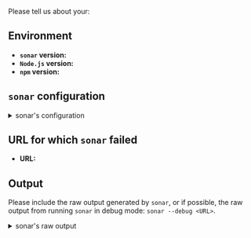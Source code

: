 <!--

This template is for bug reports. If you are reporting a bug,
please continue on. If you are here for another reason, please
see below:

1. How to propose a new rule:
   TODO

2. How to request a change:
   TODO

3. If you have any questions, please stop by our chatroom:
   https://gitter.im/sonarwhal/Lobby

[!] Notes:

    * By leaving the following sections blank will make
      it difficult for us to troubleshoot and we may have
      to close the issue.

    * sonar adheres to the JS Foundation Code of Conduct
      https://js.foundation/community/code-of-conduct.

-->

Please tell us about your:

## Environment

<!-- You get the version numbers for the following by running:

 * sonar -v
 * node -v
 * npm -v

-->

* __`sonar` version:__
* __`Node.js` version:__
* __`npm` version:__

## `sonar` configuration

<details>
<summary>sonar's configuration</summary>

<!--
Note: The `sonar` configuration may be in a file named `.sonarrc`,
      or in  the `package.json` file under the `sonarConfig` propery.

Paste those configurations below:
-->

```js



```

</details>

## URL for which `sonar` failed

* __URL:__

## Output

Please include the raw output generated by `sonar`, or if possible,
the raw output from running `sonar` in debug mode: `sonar --debug <URL>`.

<details>
<summary>sonar's raw output</summary>

<!-- Paste the raw output below: -->

```text



```

</details>
